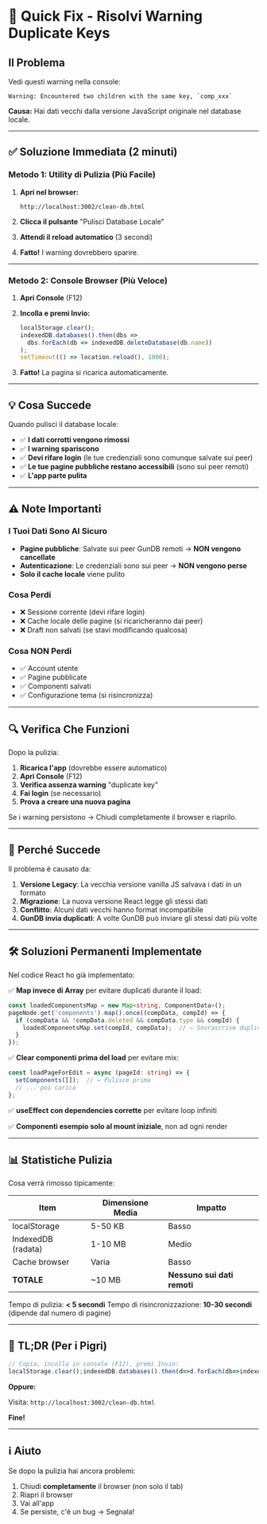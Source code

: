 # 🔧 Quick Fix - Risolvi Warning Duplicate Keys

## Il Problema

Vedi questi warning nella console:
```
Warning: Encountered two children with the same key, `comp_xxx`
```

**Causa:** Hai dati vecchi dalla versione JavaScript originale nel database locale.

---

## ✅ Soluzione Immediata (2 minuti)

### Metodo 1: Utility di Pulizia (Più Facile)

1. **Apri nel browser:**
   ```
   http://localhost:3002/clean-db.html
   ```

2. **Clicca il pulsante** "Pulisci Database Locale"

3. **Attendi il reload automatico** (3 secondi)

4. **Fatto!** I warning dovrebbero sparire.

---

### Metodo 2: Console Browser (Più Veloce)

1. **Apri Console** (F12)

2. **Incolla e premi Invio:**
   ```javascript
   localStorage.clear();
   indexedDB.databases().then(dbs => 
     dbs.forEach(db => indexedDB.deleteDatabase(db.name))
   );
   setTimeout(() => location.reload(), 1000);
   ```

3. **Fatto!** La pagina si ricarica automaticamente.

---

## 💡 Cosa Succede

Quando pulisci il database locale:

- ✅ **I dati corrotti vengono rimossi**
- ✅ **I warning spariscono**
- ✅ **Devi rifare login** (le tue credenziali sono comunque salvate sui peer)
- ✅ **Le tue pagine pubbliche restano accessibili** (sono sui peer remoti)
- ✅ **L'app parte pulita**

---

## ⚠️ Note Importanti

### I Tuoi Dati Sono Al Sicuro

- **Pagine pubbliche**: Salvate sui peer GunDB remoti → **NON vengono cancellate**
- **Autenticazione**: Le credenziali sono sui peer → **NON vengono perse**
- **Solo il cache locale** viene pulito

### Cosa Perdi

- ❌ Sessione corrente (devi rifare login)
- ❌ Cache locale delle pagine (si ricaricheranno dai peer)
- ❌ Draft non salvati (se stavi modificando qualcosa)

### Cosa NON Perdi

- ✅ Account utente
- ✅ Pagine pubblicate
- ✅ Componenti salvati
- ✅ Configurazione tema (si risincronizza)

---

## 🔍 Verifica Che Funzioni

Dopo la pulizia:

1. **Ricarica l'app** (dovrebbe essere automatico)
2. **Apri Console** (F12)
3. **Verifica assenza warning** "duplicate key"
4. **Fai login** (se necessario)
5. **Prova a creare una nuova pagina**

Se i warning persistono → Chiudi completamente il browser e riaprilo.

---

## 🚀 Perché Succede

Il problema è causato da:

1. **Versione Legacy**: La vecchia versione vanilla JS salvava i dati in un formato
2. **Migrazione**: La nuova versione React legge gli stessi dati
3. **Conflitto**: Alcuni dati vecchi hanno format incompatibile
4. **GunDB invia duplicati**: A volte GunDB può inviare gli stessi dati più volte

---

## 🛠️ Soluzioni Permanenti Implementate

Nel codice React ho già implementato:

✅ **Map invece di Array** per evitare duplicati durante il load:
```typescript
const loadedComponentsMap = new Map<string, ComponentData>();
pageNode.get('components').map().once((compData, compId) => {
  if (compData && !compData.deleted && compData.type && compId) {
    loadedComponentsMap.set(compId, compData);  // ← Sovrascrive duplicati
  }
});
```

✅ **Clear componenti prima del load** per evitare mix:
```typescript
const loadPageForEdit = async (pageId: string) => {
  setComponents([]);  // ← Pulisce prima
  // ... poi carica
};
```

✅ **useEffect con dependencies corrette** per evitare loop infiniti

✅ **Componenti esempio solo al mount iniziale**, non ad ogni render

---

## 📊 Statistiche Pulizia

Cosa verrà rimosso tipicamente:

| Item | Dimensione Media | Impatto |
|------|------------------|---------|
| localStorage | 5-50 KB | Basso |
| IndexedDB (radata) | 1-10 MB | Medio |
| Cache browser | Varia | Basso |
| **TOTALE** | ~10 MB | **Nessuno sui dati remoti** |

Tempo di pulizia: **< 5 secondi**
Tempo di risincronizzazione: **10-30 secondi** (dipende dal numero di pagine)

---

## 🎯 TL;DR (Per i Pigri)

```javascript
// Copia, incolla in console (F12), premi Invio:
localStorage.clear();indexedDB.databases().then(d=>d.forEach(db=>indexedDB.deleteDatabase(db.name)));location.reload();
```

**Oppure:**

Visita: `http://localhost:3002/clean-db.html`

**Fine!**

---

## ℹ️ Aiuto

Se dopo la pulizia hai ancora problemi:

1. Chiudi **completamente** il browser (non solo il tab)
2. Riapri il browser
3. Vai all'app
4. Se persiste, c'è un bug → Segnala!

